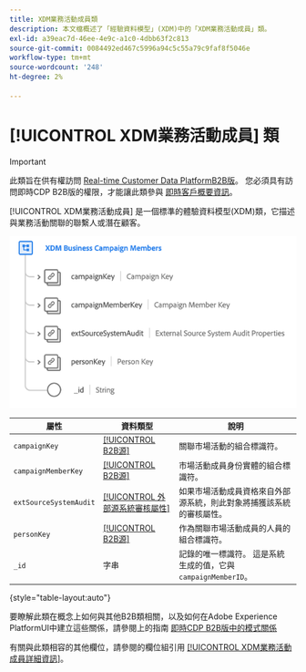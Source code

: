 ```yaml
---
title: XDM業務活動成員類
description: 本文檔概述了「經驗資料模型」(XDM)中的「XDM業務活動成員」類。
exl-id: a39eac7d-46ee-4e9c-a1c0-4dbb63f2c813
source-git-commit: 0084492ed467c5996a94c5c55a79c9faf8f5046e
workflow-type: tm+mt
source-wordcount: '248'
ht-degree: 2%

---
```


# [!UICONTROL XDM業務活動成員] 類

>[!IMPORTANT]
>
>此類旨在供有權訪問 [Real-time Customer Data PlatformB2B版](../../../rtcdp/b2b-overview.md)。 您必須具有訪問即時CDP B2B版的權限，才能讓此類參與 [即時客戶概要資訊](../../../profile/home.md)。

[!UICONTROL XDM業務活動成員] 是一個標準的體驗資料模型(XDM)類，它描述與業務活動關聯的聯繫人或潛在顧客。

![XDM業務活動成員類的結構，如UI中所示](../../images/classes/b2b/business-campaign-members.png)

| 屬性 | 資料類型 | 說明 |
| --- | --- | --- |
| `campaignKey` | [[!UICONTROL B2B源]](../../data-types/b2b-source.md) | 關聯市場活動的組合標識符。 |
| `campaignMemberKey` | [[!UICONTROL B2B源]](../../data-types/b2b-source.md) | 市場活動成員身份實體的組合標識符。 |
| `extSourceSystemAudit` | [[!UICONTROL 外部源系統審核屬性]](../../data-types/external-source-system-audit-attributes.md) | 如果市場活動成員資格來自外部源系統，則此對象將捕獲該系統的審核屬性。 |
| `personKey` | [[!UICONTROL B2B源]](../../data-types/b2b-source.md) | 作為關聯市場活動成員的人員的組合標識符。 |
| `_id` | 字串 | 記錄的唯一標識符。 這是系統生成的值，它與 `campaignMemberID`。 |

{style=&quot;table-layout:auto&quot;}

要瞭解此類在概念上如何與其他B2B類相關，以及如何在Adobe Experience PlatformUI中建立這些關係，請參閱上的指南 [即時CDP B2B版中的模式關係](../../tutorials/relationship-b2b.md)

有關與此類相容的其他欄位，請參閱的欄位組引用 [[!UICONTROL XDM業務活動成員詳細資訊]](../../field-groups/b2b-campaign-members/details.md)。
